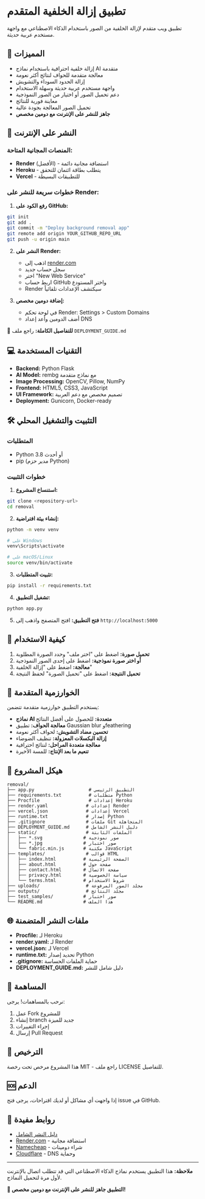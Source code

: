 # تطبيق إزالة الخلفية المتقدم

تطبيق ويب متقدم لإزالة الخلفية من الصور باستخدام الذكاء الاصطناعي مع واجهة مستخدم عربية حديثة.

## 🌟 المميزات

- إزالة خلفية احترافية باستخدام نماذج AI متقدمة
- معالجة متقدمة للحواف لنتائج أكثر نعومة
- إزالة الحدود السوداء والتشويش
- واجهة مستخدم عربية حديثة وسهلة الاستخدام
- دعم تحميل الصور أو اختيار من الصور النموذجية
- معاينة فورية للنتائج
- تحميل الصور المعالجة بجودة عالية
- **جاهز للنشر على الإنترنت مع دومين مخصص**

## 🚀 النشر على الإنترنت

### المنصات المجانية المتاحة:
- **Render** (الأفضل) - استضافة مجانية دائمة
- **Heroku** - يتطلب بطاقة ائتمان للتحقق
- **Vercel** - للتطبيقات البسيطة

### خطوات سريعة للنشر على Render:

1. **رفع الكود على GitHub:**
```bash
git init
git add .
git commit -m "Deploy background removal app"
git remote add origin YOUR_GITHUB_REPO_URL
git push -u origin main
```

2. **النشر على Render:**
   - اذهب إلى [render.com](https://render.com)
   - سجل حساب جديد
   - اختر "New Web Service"
   - اربط حساب GitHub واختر المستودع
   - Render سيكتشف الإعدادات تلقائياً

3. **إضافة دومين مخصص:**
   - في لوحة تحكم Render: Settings > Custom Domains
   - أضف الدومين وأعد إعداد DNS

📖 **للتفاصيل الكاملة:** راجع ملف `DEPLOYMENT_GUIDE.md`

## 💻 التقنيات المستخدمة

- **Backend:** Python Flask
- **AI Model:** rembg مع نماذج متقدمة
- **Image Processing:** OpenCV, Pillow, NumPy
- **Frontend:** HTML5, CSS3, JavaScript
- **UI Framework:** تصميم مخصص مع دعم العربية
- **Deployment:** Gunicorn, Docker-ready

## 🛠️ التثبيت والتشغيل المحلي

### المتطلبات
- Python 3.8 أو أحدث
- pip (مدير حزم Python)

### خطوات التثبيت

1. **استنساخ المشروع:**
```bash
git clone <repository-url>
cd removal
```

2. **إنشاء بيئة افتراضية:**
```bash
python -m venv venv

# على Windows
venv\Scripts\activate

# على macOS/Linux
source venv/bin/activate
```

3. **تثبيت المتطلبات:**
```bash
pip install -r requirements.txt
```

4. **تشغيل التطبيق:**
```bash
python app.py
```

5. **فتح التطبيق:**
افتح المتصفح واذهب إلى `http://localhost:5000`

## 📱 كيفية الاستخدام

1. **تحميل صورة:** اضغط على "اختر ملف" وحدد الصورة المطلوبة
2. **أو اختر صورة نموذجية:** اضغط على إحدى الصور النموذجية
3. **معالجة:** اضغط على "إزالة الخلفية"
4. **تحميل النتيجة:** اضغط على "تحميل الصورة" لحفظ النتيجة

## 🧠 الخوارزمية المتقدمة

يستخدم التطبيق خوارزمية متقدمة تتضمن:

- **نماذج AI متعددة:** للحصول على أفضل النتائج
- **معالجة الحواف:** تطبيق Gaussian blur وfeathering
- **تحسين مضاد التشويش:** لحواف أكثر نعومة
- **إزالة البكسلات المعزولة:** تنظيف الضوضاء
- **معالجة متعددة المراحل:** لنتائج احترافية
- **تنعيم ما بعد الإنتاج:** للمسة الأخيرة

## 📁 هيكل المشروع

```
removal/
├── app.py                    # التطبيق الرئيسي
├── requirements.txt          # متطلبات Python
├── Procfile                  # إعدادات Heroku
├── render.yaml              # إعدادات Render
├── vercel.json              # إعدادات Vercel
├── runtime.txt              # إصدار Python
├── .gitignore               # ملفات Git المتجاهلة
├── DEPLOYMENT_GUIDE.md      # دليل النشر الشامل
├── static/                  # الملفات الثابتة
│   ├── *.svg               # صور نموذجية
│   ├── *.jpg               # صور اختبار
│   └── fabric.min.js       # مكتبة JavaScript
├── templates/               # قوالب HTML
│   ├── index.html          # الصفحة الرئيسية
│   ├── about.html          # صفحة حول
│   ├── contact.html        # صفحة الاتصال
│   ├── privacy.html        # سياسة الخصوصية
│   └── terms.html          # شروط الاستخدام
├── uploads/                 # مجلد الصور المرفوعة
├── outputs/                 # مجلد النتائج
├── test_samples/           # صور اختبار
└── README.md               # هذا الملف
```

## 🌐 ملفات النشر المتضمنة

- **Procfile:** لـ Heroku
- **render.yaml:** لـ Render
- **vercel.json:** لـ Vercel
- **runtime.txt:** تحديد إصدار Python
- **.gitignore:** حماية الملفات الحساسة
- **DEPLOYMENT_GUIDE.md:** دليل شامل للنشر

## 🤝 المساهمة

نرحب بالمساهمات! يرجى:

1. عمل Fork للمشروع
2. إنشاء branch جديد للميزة
3. إجراء التغييرات
4. إرسال Pull Request

## 📄 الترخيص

هذا المشروع مرخص تحت رخصة MIT - راجع ملف LICENSE للتفاصيل.

## 🆘 الدعم

إذا واجهت أي مشاكل أو لديك اقتراحات، يرجى فتح issue في GitHub.

## 🔗 روابط مفيدة

- [دليل النشر الشامل](DEPLOYMENT_GUIDE.md)
- [Render.com](https://render.com) - استضافة مجانية
- [Namecheap](https://namecheap.com) - شراء دومينات
- [Cloudflare](https://cloudflare.com) - DNS وحماية

---

**ملاحظة:** هذا التطبيق يستخدم نماذج الذكاء الاصطناعي التي قد تتطلب اتصال بالإنترنت لأول مرة لتحميل النماذج.

**🎉 التطبيق جاهز للنشر على الإنترنت مع دومين مخصص!**